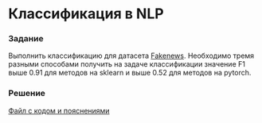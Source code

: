 # Классификация в NLP

### Задание
Выполнить классификацию для датасета [Fakenews](/Projects/08_Natural_language_processing/02_Classification_in_NLP/constraint_train.csv). Необходимо тремя разными способами получить на задаче классификации значение F1 выше 0.91 для методов на sklearn и выше 0.52 для методов на pytorch.

### Решение
[Файл с кодом и пояснениями](/Projects/08_Natural_language_processing/02_Classification_in_NLP/Solution.ipynb)
